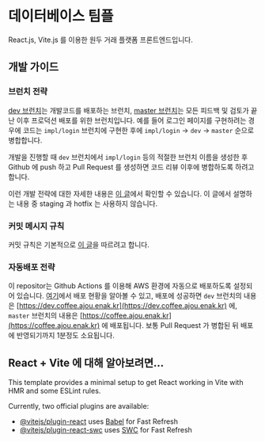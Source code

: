 # 데이터베이스 팀플

React.js, Vite.js 를 이용한 원두 거래 플랫폼 프론트엔드입니다.


## 개발 가이드

### 브런치 전략

[dev 브런치](https://github.com/return0927/coffeebean-front/tree/dev)는 개발코드를 배포하는 브런치, [master 브런치](https://github.com/return0927/coffeebean-front/tree/master)는 모든 피드백 및 검토가 끝난 이후 프로덕션 배포를 위한 브런치입니다. 예를 들어 로그인 페이지를 구현하려는 경우에 코드는 `impl/login` 브런치에 구현한 후에 `impl/login` -> `dev` -> `master` 순으로 병합합니다.

개발을 진행할 때 `dev` 브런치에서 `impl/login` 등의 적절한 브런치 이름을 생성한 후 Github 에 push 하고 Pull Request 를 생성하면 코드 리뷰 이후에 병합하도록 하려고 합니다.

이런 개발 전략에 대한 자세한 내용은 [이 글](https://www.reddit.com/r/git/comments/14duvxl/looking_for_advice_for_a_good_branch_strategy_for/)에서 확인할 수 있습니다. 이 글에서 설명하는 내용 중 staging 과 hotfix 는 사용하지 않습니다.


### 커밋 메시지 규칙

커밋 규칙은 기본적으로 [이 글](https://velog.io/@chojs28/Git-%EC%BB%A4%EB%B0%8B-%EB%A9%94%EC%8B%9C%EC%A7%80-%EA%B7%9C%EC%B9%99)을 따르려고 합니다.


### 자동배포 전략

이 repositor는 Github Actions 를 이용해 AWS 환경에 자동으로 배포하도록 설정되어 있습니다. [여기](https://github.com/return0927/coffeebean-front/actions)에서 배포 현황을 알아볼 수 있고, 배포에 성공하면 `dev` 브런치의 내용은 [https://dev.coffee.ajou.enak.kr](https://dev.coffee.ajou.enak.kr) 에, `master` 브런치의 내용은 [https://coffee.ajou.enak.kr](https://coffee.ajou.enak.kr) 에 배포됩니다. 보통 Pull Request 가 병합된 뒤 배포에 반영되기까지 1분정도 소요됩니다.



## React + Vite 에 대해 알아보려면...
This template provides a minimal setup to get React working in Vite with HMR and some ESLint rules.

Currently, two official plugins are available:

- [@vitejs/plugin-react](https://github.com/vitejs/vite-plugin-react/blob/main/packages/plugin-react/README.md) uses [Babel](https://babeljs.io/) for Fast Refresh
- [@vitejs/plugin-react-swc](https://github.com/vitejs/vite-plugin-react-swc) uses [SWC](https://swc.rs/) for Fast Refresh
